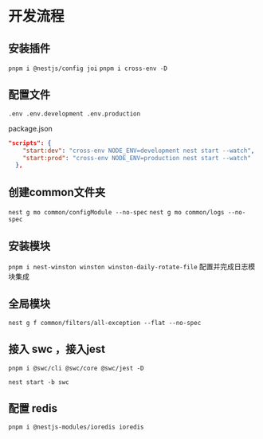 # 开发流程

## 安装插件

`pnpm i @nestjs/config joi`
`pnpm i cross-env -D`

## 配置文件

`.env .env.development .env.production`

package.json

```json
"scripts": {
    "start:dev": "cross-env NODE_ENV=development nest start --watch",
    "start:prod": "cross-env NODE_ENV=production nest start --watch"
  },
```

## 创建common文件夹

`nest g mo common/configModule --no-spec`
`nest g mo common/logs --no-spec`

## 安装模块

`pnpm i nest-winston winston winston-daily-rotate-file`
配置并完成日志模块集成

## 全局模块

`nest g f common/filters/all-exception --flat --no-spec`

## 接入 swc ，接入jest

`pnpm i @swc/cli @swc/core @swc/jest -D`

`nest start -b swc`

## 配置 redis

`pnpm i @nestjs-modules/ioredis ioredis`
